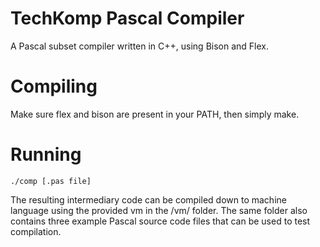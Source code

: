 # TechKomp Pascal Compiler
A Pascal subset compiler written in C++, using Bison and Flex.

# Compiling
Make sure flex and bison are present in your PATH, then simply make.

# Running
```
./comp [.pas file]
```

The resulting intermediary code can be compiled down to machine language using the provided vm in the /vm/ folder. 
The same folder also contains three example Pascal source code files that can be used to test compilation.  
